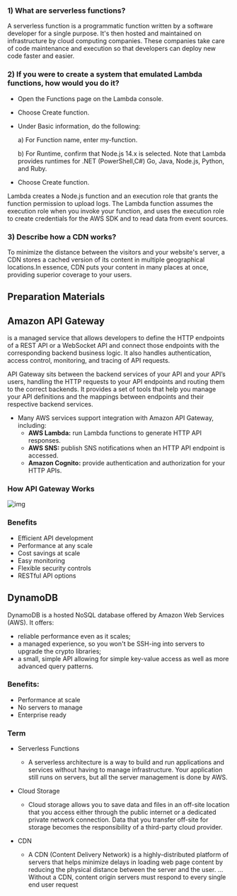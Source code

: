 


### 1) What are serverless functions?

A serverless function is a programmatic function written by a software developer for a single purpose. It's then hosted and maintained on infrastructure by cloud computing companies. These companies take care of code maintenance and execution so that developers can deploy new code faster and easier.

### 2) If you were to create a system that emulated Lambda functions, how would you do it?

* Open the Functions page on the Lambda console.

* Choose Create function.

* Under Basic information, do the following:

     a) For Function name, enter my-function.

    b) For Runtime, confirm that Node.js 14.x is selected. Note that Lambda provides runtimes for .NET (PowerShell,C#) Go, Java, Node.js, Python, and Ruby.

* Choose Create function.

Lambda creates a Node.js function and an execution role that grants the function permission to upload logs. The Lambda function assumes the execution role when you invoke your function, and uses the execution role to create credentials for the AWS SDK and to read data from event sources.

### 3) Describe how a CDN works?

To minimize the distance between the visitors and your website's server, a CDN stores a cached version of its content in multiple geographical locations.In essence, CDN puts your content in many places at once, providing superior coverage to your users.



## Preparation Materials

## Amazon API Gateway
 is a managed service that allows developers to define the HTTP endpoints of a REST API or a WebSocket API and connect those endpoints with the corresponding backend business logic. It also handles authentication, access control, monitoring, and tracing of API requests.

API Gateway sits between the backend services of your API and your API’s users, handling the HTTP requests to your API endpoints and routing them to the correct backends. It provides a set of tools that help you manage your API definitions and the mappings between endpoints and their respective backend services.
* Many AWS services support integration with Amazon API Gateway, including:
    * **AWS Lambda:** run Lambda functions to generate HTTP API responses.
    * **AWS SNS:** publish SNS notifications when an HTTP API endpoint is accessed.
    *  **Amazon Cognito:** provide authentication and authorization for your HTTP APIs.

 ### How API Gateway Works

 ![img](https://d1.awsstatic.com/serverless/New-API-GW-Diagram.c9fc9835d2a9aa00ef90d0ddc4c6402a2536de0d.png) 

### Benefits
* Efficient API development
* Performance at any scale
* Cost savings at scale
* Easy monitoring
* Flexible security controls
* RESTful API options

## DynamoDB
DynamoDB is a hosted NoSQL database offered by Amazon Web Services (AWS). It offers:

* reliable performance even as it scales;
* a managed experience, so you won't be SSH-ing into servers to upgrade the crypto libraries;
* a small, simple API allowing for simple key-value access as well as more advanced query patterns.
### Benefits:
- Performance at scale
- No servers to manage
- Enterprise ready








### Term

- Serverless Functions

    - A serverless architecture is a way to build and run applications and services without having to manage infrastructure. Your application still runs on servers, but all the server management is done by AWS.

- Cloud Storage
   - Cloud storage allows you to save data and files in an off-site location that you access either through the public internet or a dedicated private network connection. Data that you transfer off-site for storage becomes the responsibility of a third-party cloud provider.

- CDN

    - A CDN (Content Delivery Network) is a highly-distributed platform of servers that helps minimize delays in loading web page content by reducing the physical distance between the server and the user. ... Without a CDN, content origin servers must respond to every single end user request
